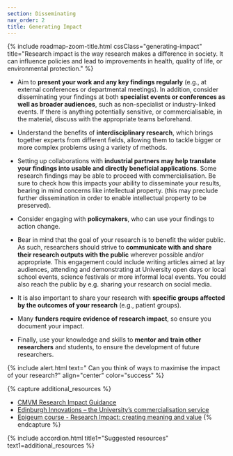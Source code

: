 ```yaml
---
section: Disseminating
nav_order: 2
title: Generating Impact
---
```


{% include roadmap-zoom-title.html cssClass="generating-impact" title="Research impact is the way research makes a difference in society. It can influence policies and lead to improvements in health, quality of life, or environmental protection." %}
  
  - Aim to **present your work and any key findings regularly** (e.g., at external conferences or departmental meetings). In addition, consider disseminating your findings at both **specialist events or conferences as well as broader audiences**, such as non-specialist or industry-linked events. If there is anything potentially sensitive, or commercialisable, in the material, discuss with the appropriate teams beforehand. 

  - Understand the benefits of **interdisciplinary research**, which brings together experts from different fields, allowing them to tackle bigger or more complex problems using a variety of methods. 

  - Setting up collaborations with **industrial partners may help translate your findings into usable and directly beneficial applications**. Some research findings may be able to proceed with commercialisation. Be sure to check how this impacts your ability to disseminate your results, bearing in mind concerns like intellectual property. (this may preclude further dissemination in order to enable intellectual property to be preserved).  

  - Consider engaging with **policymakers**, who can use your findings to action change. 

  - Bear in mind that the goal of your research is to benefit the wider public. As such, researchers should strive to **communicate with and share their research outputs with the public** wherever possible and/or appropriate. This engagement could include writing articles aimed at lay audiences, attending and demonstrating at University open days or local school events, science festivals or more informal local events. You could also reach the public by e.g. sharing your research on social media.  

  - It is also important to share your research with **specific groups affected by the outcomes of your research** (e.g., patient groups).  

  - Many **funders require evidence of research impact**, so ensure you document your impact. 

  - Finally, use your knowledge and skills to **mentor and train other researchers** and students, to ensure the development of future researchers.  
 

{% include alert.html text=" Can you think of ways to maximise the impact of your research?" align="center" color="success" %}

{% capture additional_resources %}
- [CMVM Research Impact Guidance](https://medicine-vet-medicine.ed.ac.uk/our-research/cmvm-research-support/impact)
- [Edinburgh Innovations – the University’s commercialisation service](https://edinburgh-innovations.ed.ac.uk/)
- [Epigeum course - Research Impact: creating meaning and value](https://courses.epigeum.com/programme?id=120)
{% endcapture %}

{% include accordion.html title1="Suggested resources" text1=additional_resources %}




 
